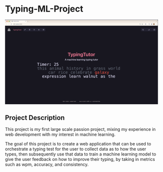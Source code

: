 # Typing-ML-Project

![Demo Image](./typing-ml-project/public/README-Demo.png)  

## Project Description

This project is my first large scale passion project, mixing my experience in web development with my interest in machine learning.  

The goal of this project is to create a web application that can be used to orchestrate a typing test for the user to collect data as to how the user types, then subsequently use that data to train a machine learning model to give the user feedback on how to improve their typing, by taking in metrics such as wpm, accuracy, and consistency.  
